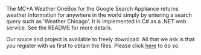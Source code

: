 The MC+A Weather OneBox for the Google Search Appliance returns weather information for anywhere in the world simply by entering a search query such as 'Weather Chicago'.  It is implemented in C# as a .NET web service. See the README for more details.

Our souce and project is available to freely download.  All that we ask is that you register with us first to obtain the files.  Please click [here](http://www.mcplusa.com/labs/) to do so.